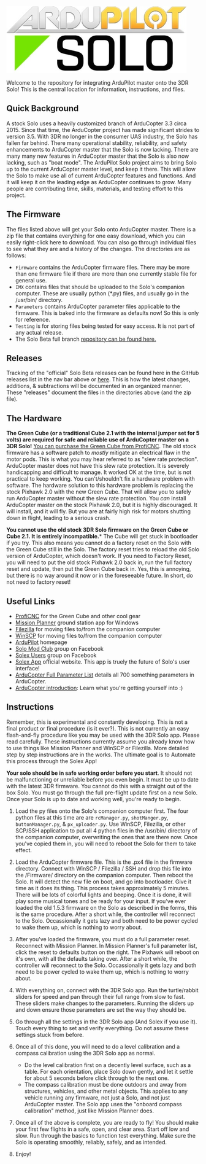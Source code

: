 ![Logo](https://raw.githubusercontent.com/Pedals2Paddles/SoloBeta/master/Misc/APsolo.jpg)

Welcome to the repository for integrating ArduPilot master onto the 3DR Solo! This is the central location for information, instructions, and files. 

Quick Background
----------------
A stock Solo uses a heavily customized branch of ArduCopter 3.3 circa 2015.  Since that time, the ArduCopter project has made significant strides to version 3.5.  With 3DR no longer in the consumer UAS industry, the Solo has fallen far behind.  There many operational stability, reliability, and safety enhancements to ArduCopter master that the Solo is now lacking.  There are many many new features in ArduCopter master that the Solo is also now lacking, such as "boat mode".  The ArduPilot Solo project aims to bring Solo up to the current ArduCopter master level, and keep it there.  This will allow the Solo to make use all of current ArduCopter features and functions.  And it will keep it on the leading edge as ArduCopter continues to grow.  Many people are contributing time, skills, materials, and testing effort to this project.


The Firmware
------------
The files listed above will get your Solo onto ArduCopter master. There is a zip file that contains everything for one easy download, which you can easily right-click here to download.  You can also go through individual files to see what they are and a history of the changes. The directories are as follows:
* `Firmware` contains the ArduCopter firmware files. There may be more than one firmware file if there are more than one currently stable file for general use.
* `IMX` contains files that should be uploaded to the Solo's companion computer.  These are usually python (*.py) files, and usually go in the /usr/bin/ directory.
* `Parameters` contains ArduCopter parameter files applicable to the firmware. This is baked into the firmware as defaults now! So this is only for reference.
* `Testing` is for storing files being tested for easy access. It is not part of any actual release.
* The Solo Beta full branch [repository can be found here.](https://github.com/Pedals2Paddles/ardupilot/tree/solomod-master)

Releases
---------
Tracking of the "official" Solo Beta releases can be found here in the GitHub releases list in the nav bar above or [here](https://github.com/Pedals2Paddles/SoloBeta/releases).  This is how the latest changes, additions, & subtractions will be documented in an organized manner. These "releases" document the files in the directories above (and the zip file).  


The Hardware
------------
**The Green Cube (or a traditional Cube 2.1 with the internal jumper set for 5 volts) are required for safe and reliable use of ArduCopter master on a 3DR Solo!** [You can purchase the Green Cube from ProfiCNC](http://www.proficnc.com/3dr-solo-accessories/79-the-cube.html).  The old stock firmware has a software patch to _mostly_ mitigate an electrical flaw in the motor pods. This is what you may hear referred to as "slew rate protection".  ArduCopter master does not have this slew rate protection.  It is severely handicapping and difficult to manage. It worked OK at the time, but is not practical to keep working. You can't/shouldn't fix a hardware problem with software.  The hardware solution to this hardware problem is replacing the stock Pixhawk 2.0 with the new Green Cube. That will allow you to safely run ArduCopter master without the slew rate protection.  You _can_ install ArduCopter master on the stock Pixhawk 2.0, but it is highly discouraged.  It will install, and it will fly.  But you are at fairly high risk for motors shutting down in flight, leading to a serious crash. 

**You cannot use the old stock 3DR Solo firmware on the Green Cube or Cube 2.1. It is entirely incompatible.*** The Cube will get stuck in bootloader if you try. This also means you cannot do a factory reset on the Solo with the Green Cube still in the Solo. The factory reset tries to reload the old Solo version of ArduCopter, which doesn't work.  If you need to Factory Reset, you will need to put the old stock Pixhawk 2.0 back in, run the full factory reset and update, then put the Green Cube back in. Yes, this is annoying, but there is no way around it now or in the foreseeable future. In short, do not need to factory reset!

Useful Links
------------
* [ProfiCNC](http://www.proficnc.com/3dr-solo-accessories/79-the-cube.html) for the Green Cube and other cool gear
* [Mission Planner](http://ardupilot.org/planner/docs/common-install-mission-planner.html) ground station app for Windows
* [Filezilla](https://filezilla-project.org/download.php?type=client) for moving files to/from the companion computer
* [WinSCP](https://winscp.net/eng/download.php) for moving files to/from the companion computer
* [ArduPilot](http://ardupilot.org/) homepage
* [Solo Mod Club](https://www.facebook.com/groups/3DRSOLOModClub/) group on Facebook
* [Solex Users](https://www.facebook.com/groups/176789056089526/) group on Facebook
* [Solex App](http://www.solexapp.com/) official website. This app is truely the future of Solo's user interface!
* [ArduCopter Full Parameter List](http://ardupilot.org/copter/docs/parameters.html) details all 700 something parameters in ArduCopter.
* [ArduCopter introduction](http://ardupilot.org/copter/docs/introduction.html): Learn what you're getting yourself into :)


Instructions
------------
Remember, this is experimental and constantly developing. This is not a final product or final procedure (is it ever?). This is not currently an easy flash-and-fly procedure like you may be used with the 3DR Solo app.  Please read carefully.  These instructions currently assume you already know how to use things like Mission Planner and WinSCP or Filezilla. More detailed step by step instructions are in the works.  The ultimate goal is to Automate this process through the Solex App!

**Your solo should be in safe working order before you start**. It should not be malfunctioning or unreliable before you even begin. It must be up to date with the latest 3DR firmware. You cannot do this with a straight out of the box Solo. You must go through the full pre-flight update first on a new Solo.  Once your Solo is up to date and working well, you're ready to begin.


1. Load the py files onto the Solo's companion computer first.  The four python files at this time are are `rcManager.py`, `shotManger.py`, `buttonManager.py`, & `px_uploader.py`. Use WinSCP, Filezilla, or other SCP/SSH application to put all 4 python files in the /usr/bin/ directory of the companion computer, overwriting the ones that are there now. Once you've copied them in, you will need to reboot the Solo for them to take effect.


2. Load the ArduCopter firmware file.  This is the .px4 file in the firmware directory. Connect with WinSCP / Filezilla / SSH and drop this file into the /Firmware/ directory on the companion computer. Then reboot the Solo. It will detect the new file on boot, and go into bootloader. Give it time as it does its thing. This process takes approximately 5 minutes. There will be lots of colorful lights and beeping. Once it is done, it will play some musical tones and be ready for your input.  If you've ever loaded the old 1.5.3 firmware on the Solo as described in the forms, this is the same procedure.  After a short while, the controller will reconnect to the Solo.  Occassionally it gets lazy and both need to be power cycled to wake them up, which is nothing to worry about.


3. After you've loaded the firmware, you must do a full parameter reset. Reconnect with Mission Planner. In Mission Planner's full parameter list, click the reset to defaults button on the right. The Pixhawk will reboot on it's own, with all the defaults taking over. After a short while, the controller will reconnect to the Solo.  Occassionally it gets lazy and both need to be power cycled to wake them up, which is nothing to worry about.


4. With everything on, connect with the 3DR Solo app. Run the turtle/rabbit sliders for speed and pan through their full range from slow to fast. These sliders make changes to the parameters. Running the sliders up and down ensure those parameters are set the way they should be.


5. Go through all the settings in the 3DR Solo app (And Solex if you use it).  Touch every thing to set and verify everything. Do not assume these settings stuck from before.

6. Once all of this done, you will need to do a level calibration and a compass calibration using the 3DR Solo app as normal.
    * Do the level calibration first on a decently level surface, such as a table. For each orientation, place Solo down gently, and let it settle for about 5 seconds before click through to the next one.
    * The compass calibration must be done outdoors and away from structures, vehicles, and other metal objects. This applies to any vehicle running any firmware, not just a Solo, and not just ArduCopter master. The Solo app uses the "onboard compass calibration" method, just like Mission Planner does.


7. Once all of the above is complete, you are ready to fly! You should make your first few flights in a safe, open, and clear area. Start off low and slow. Run through the basics to function test everything.  Make sure the Solo is operating smoothly, reliably, safely, and as intended.

8. Enjoy!